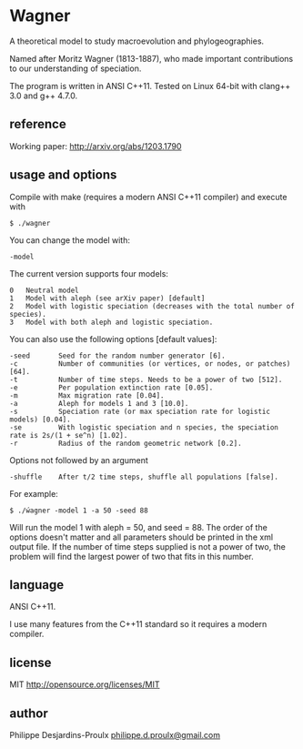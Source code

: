 Wagner
======
A theoretical model to study macroevolution and phylogeographies.

Named after Moritz Wagner (1813-1887), who made important contributions to our
understanding of speciation.

The program is written in ANSI C++11. Tested on Linux 64-bit with clang++ 3.0
and g++ 4.7.0.

reference
---------
Working paper: http://arxiv.org/abs/1203.1790

usage and options
-----------------
Compile with make (requires a modern ANSI C++11 compiler) and execute with

    $ ./wagner

You can change the model with:

    -model

The current version supports four models:

    0   Neutral model
    1   Model with aleph (see arXiv paper) [default]
    2   Model with logistic speciation (decreases with the total number of species).
    3   Model with both aleph and logistic speciation.

You can also use the following options [default values]:

    -seed       Seed for the random number generator [6].
    -c          Number of communities (or vertices, or nodes, or patches) [64].
    -t          Number of time steps. Needs to be a power of two [512].
    -e          Per population extinction rate [0.05].
    -m          Max migration rate [0.04].
    -a          Aleph for models 1 and 3 [10.0].
    -s          Speciation rate (or max speciation rate for logistic models) [0.04].
    -se         With logistic speciation and n species, the speciation rate is 2s/(1 + se^n) [1.02].
    -r          Radius of the random geometric network [0.2].

Options not followed by an argument

    -shuffle    After t/2 time steps, shuffle all populations [false].

For example:

    $ ./ẃagner -model 1 -a 50 -seed 88

Will run the model 1 with aleph = 50, and seed = 88. The order of the options
doesn't matter and all parameters should be printed in the xml output file. If
the number of time steps supplied is not a power of two, the problem will find
the largest power of two that fits in this number.

language
--------
ANSI C++11.

I use many features from the C++11 standard so it requires a modern compiler.

license
-------
MIT <http://opensource.org/licenses/MIT>

author
------
Philippe Desjardins-Proulx <philippe.d.proulx@gmail.com>
